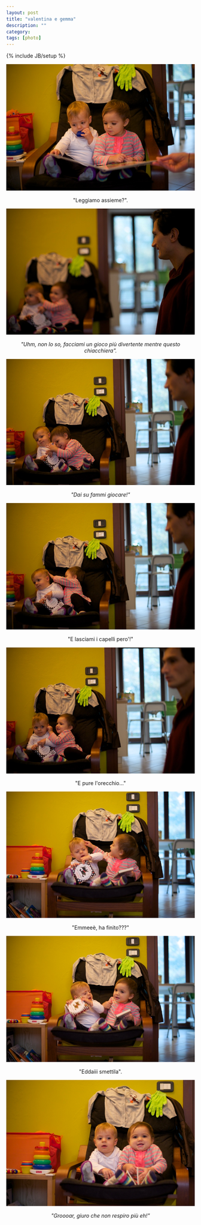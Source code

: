 ```yaml
---
layout: post
title: "valentina e gemma"
description: ""
category: 
tags: [photo]
---
```

{% include JB/setup %}

![](/img/D6F0263.jpg)
<center>"Leggiamo assieme?".</center>

![](/img/D6F0266.jpg)
<center><i>"Uhm, non lo so, facciami un gioco più divertente mentre questo chiacchiera".</i></center>

![](/img/D6F0267.jpg)
<center><i>"Dai su fammi giocare!"</i></center>

![](/img/D6F0268.jpg)
<center>"E lasciami i capelli pero'!"</center>

![](/img/D6F0269.jpg)
<center>"E pure l'orecchio..."</center>

![](/img/D6F0275.jpg)
<center>"Emmeeè, ha finito???"</center>

![](/img/D6F0276.jpg)
<center>"Eddaiii smettila".</center>

![](/img/D6F0280.jpg)
<center><i>"Groooar, giuro che non respiro più eh!"</i></center>
